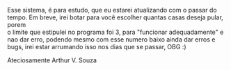 Esse sistema, é para estudo, que eu estarei atualizando com o passar do tempo. Em breve, irei botar para você escolher quantas casas deseja pular, porem  
o limite que estipulei no programa  foi 3, para "funcionar adequadamente" e nao dar erro,
podendo mesmo com esse numero baixo ainda dar erros e bugs, irei estar arrumando isso 
nos dias que se passar, OBG :)

Ateciosamente Arthur V. Souza 



